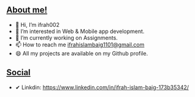 <u><h2>About me!</h2></u>

- 👋 Hi, I’m ifrah002
- 👀 I’m interested in Web & Mobile app development.
- 🌱 I’m currently working on Assignments.
- 📫 How to reach me ifrahislambaig1101@gmail.com
- 😄 All my projects are available on my Github profile.

<u><h2>Social</h2></u>

- ✔ Linkdin: https://www.linkedin.com/in/ifrah-islam-baig-173b35342/
<!---
ifrah002/ifrah002 is a ✨ special ✨ repository because its `README.md` (this file) appears on your GitHub profile.
You can click the Preview link to t
